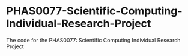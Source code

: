 # PHAS0077-Scientific-Computing-Individual-Research-Project
The code for the PHAS0077: Scientific Computing Individual Research Project
